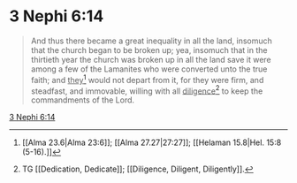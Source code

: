 # 3 Nephi 6:14

> And thus there became a great inequality in all the land, insomuch that the church began to be broken up; yea, insomuch that in the thirtieth year the church was broken up in all the land save it were among a few of the Lamanites who were converted unto the true faith; and <u>they</u>[^a] would not depart from it, for they were firm, and steadfast, and immovable, willing with all <u>diligence</u>[^b] to keep the commandments of the Lord.

[3 Nephi 6:14](https://www.churchofjesuschrist.org/study/scriptures/bofm/3-ne/6?lang=eng&id=p14#p14)


[^a]: [[Alma 23.6|Alma 23:6]]; [[Alma 27.27|27:27]]; [[Helaman 15.8|Hel. 15:8 (5-16).]]
[^b]: TG [[Dedication, Dedicate]]; [[Diligence, Diligent, Diligently]].
